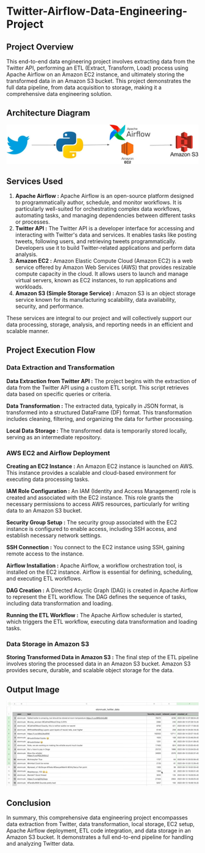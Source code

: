 # Twitter-Airflow-Data-Engineering-Project

## Project Overview
This end-to-end data engineering project involves extracting data from the Twitter API, performing an ETL (Extract, Transform, Load) process using Apache Airflow on an Amazon EC2 instance, and ultimately storing the transformed data in an Amazon S3 bucket. This project demonstrates the full data pipeline, from data acquisition to storage, making it a comprehensive data engineering solution.

## Architecture Diagram
   <img src="Images/Architecture.jpg">

## Services Used
1. **Apache Airflow :** Apache Airflow is an open-source platform designed to programmatically author, schedule, and monitor workflows. It is particularly well-suited for orchestrating complex data workflows, automating tasks, and managing dependencies between different tasks or processes.
2. **Twitter API :** The Twitter API is a developer interface for accessing and interacting with Twitter's data and services. It enables tasks like posting tweets, following users, and retrieving tweets programmatically. Developers use it to build Twitter-related applications and perform data analysis.
3. **Amazon EC2 :** Amazon Elastic Compute Cloud (Amazon EC2) is a web service offered by Amazon Web Services (AWS) that provides resizable compute capacity in the cloud. It allows users to launch and manage virtual servers, known as EC2 instances, to run applications and workloads.
4. **Amazon S3 (Simple Storage Service) :** Amazon S3 is an object storage service known for its manufacturing scalability, data availability, security, and performance.
   
These services are integral to our project and will collectively support our data processing, storage, analysis, and reporting needs in an efficient and scalable manner.

## Project Execution Flow

### Data Extraction and Transformation
**Data Extraction from Twitter API :** The project begins with the extraction of data from the Twitter API using a custom ETL script. This script retrieves data based on specific queries or criteria.

**Data Transformation :** The extracted data, typically in JSON format, is transformed into a structured DataFrame (DF) format. This transformation includes cleaning, filtering, and organizing the data for further processing.

**Local Data Storage :** The transformed data is temporarily stored locally, serving as an intermediate repository.

### AWS EC2 and Airflow Deployment

**Creating an EC2 Instance :** An Amazon EC2 instance is launched on AWS. This instance provides a scalable and cloud-based environment for executing data processing tasks.

**IAM Role Configuration :** An IAM (Identity and Access Management) role is created and associated with the EC2 instance. This role grants the necessary permissions to access AWS resources, particularly for writing data to an Amazon S3 bucket.

**Security Group Setup :** The security group associated with the EC2 instance is configured to enable access, including SSH access, and establish necessary network settings.

**SSH Connection :** You connect to the EC2 instance using SSH, gaining remote access to the instance.

**Airflow Installation :** Apache Airflow, a workflow orchestration tool, is installed on the EC2 instance. Airflow is essential for defining, scheduling, and executing ETL workflows.

**DAG Creation :** A Directed Acyclic Graph (DAG) is created in Apache Airflow to represent the ETL workflow. The DAG defines the sequence of tasks, including data transformation and loading.

**Running the ETL Workflow :** The Apache Airflow scheduler is started, which triggers the ETL workflow, executing data transformation and loading tasks.

### Data Storage in Amazon S3
**Storing Transformed Data in Amazon S3 :** The final step of the ETL pipeline involves storing the processed data in an Amazon S3 bucket. Amazon S3 provides secure, durable, and scalable object storage for the data.

## Output Image
   <img src="Images/OutPut.jpg">

## Conclusion

In summary, this comprehensive data engineering project encompasses data extraction from Twitter, data transformation, local storage, EC2 setup, Apache Airflow deployment, ETL code integration, and data storage in an Amazon S3 bucket. It demonstrates a full end-to-end pipeline for handling and analyzing Twitter data.




